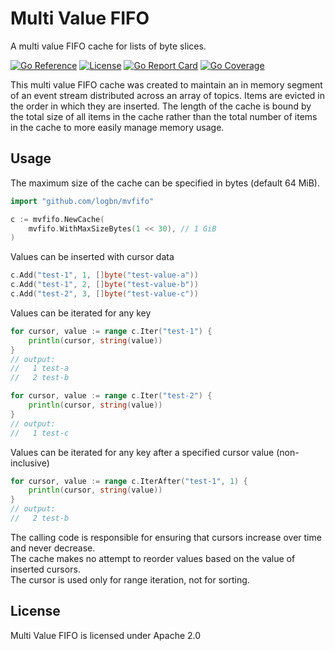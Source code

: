 # Multi Value FIFO

A multi value FIFO cache for lists of byte slices.

[![Go Reference](https://godoc.org/github.com/logbn/mvfifo?status.svg)](https://godoc.org/github.com/logbn/mvfifo)
[![License](https://img.shields.io/badge/License-Apache_2.0-dd6600.svg)](https://opensource.org/licenses/Apache-2.0)
[![Go Report Card](https://goreportcard.com/badge/github.com/logbn/mvfifo?4)](https://goreportcard.com/report/github.com/logbn/mvfifo)
[![Go Coverage](https://github.com/logbn/mvfifo/wiki/coverage.svg)](https://raw.githack.com/wiki/logbn/mvfifo/coverage.html)

This multi value FIFO cache was created to maintain an in memory segment of an event stream distributed across an array
of topics. Items are evicted in the order in which they are inserted. The length of the cache is bound by the total size
of all items in the cache rather than the total number of items in the cache to more easily manage memory usage.

## Usage

The maximum size of the cache can be specified in bytes (default 64 MiB).

```go
import "github.com/logbn/mvfifo"

c := mvfifo.NewCache(
    mvfifo.WithMaxSizeBytes(1 << 30), // 1 GiB
)
```

Values can be inserted with cursor data

```go
c.Add("test-1", 1, []byte("test-value-a"))
c.Add("test-1", 2, []byte("test-value-b"))
c.Add("test-2", 3, []byte("test-value-c"))
```

Values can be iterated for any key

```go
for cursor, value := range c.Iter("test-1") {
    println(cursor, string(value))
}
// output:
//   1 test-a
//   2 test-b

for cursor, value := range c.Iter("test-2") {
    println(cursor, string(value))
}
// output:
//   1 test-c
```

Values can be iterated for any key after a specified cursor value (non-inclusive)

```go
for cursor, value := range c.IterAfter("test-1", 1) {
    println(cursor, string(value))
}
// output:
//   2 test-b
```

The calling code is responsible for ensuring that cursors increase over time and never decrease.  
The cache makes no attempt to reorder values based on the value of inserted cursors.  
The cursor is used only for range iteration, not for sorting.

## License

Multi Value FIFO is licensed under Apache 2.0
